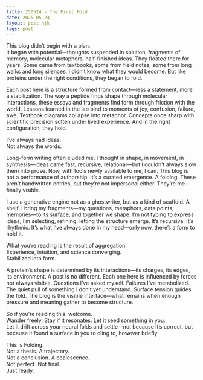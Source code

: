 ```yaml
---
title: 250524 - The First Fold
date: 2025-05-24
layout: post.njk
tags: post
---
```


This blog didn’t begin with a plan.  
It began with potential—thoughts suspended in solution, fragments of memory, molecular metaphors, half-finished ideas. They floated there for years. Some came from textbooks, some from field notes, some from long walks and long silences. I didn’t know what they would become. But like proteins under the right conditions, they began to fold.

Each post here is a structure formed from contact—less a statement, more a stabilization. The way a peptide finds shape through molecular interactions, these essays and fragments find form through friction with the world. Lessons learned in the lab bind to moments of joy, confusion, failure, awe. Textbook diagrams collapse into metaphor. Concepts once sharp with scientific precision soften under lived experience. And in the right configuration, they hold.

I’ve always had ideas.  
Not always the words.

Long-form writing often eluded me. I thought in shape, in movement, in synthesis—ideas came fast, recursive, relational—but I couldn’t always slow them into prose. Now, with tools newly available to me, I can. This blog is not a performance of authorship. It’s a curated emergence. A folding. These aren’t handwritten entries, but they’re not impersonal either. They’re me—finally visible.

I use a generative engine not as a ghostwriter, but as a kind of scaffold. A shelf. I bring my fragments—my questions, metaphors, data points, memories—to its surface, and together we shape. I’m not typing to express ideas; I’m selecting, refining, letting the structure emerge. It’s recursive. It’s rhythmic. It’s what I’ve always done in my head—only now, there’s a form to hold it.

What you’re reading is the result of aggregation.  
Experience, intuition, and science converging.  
Stabilized into form.

A protein’s shape is determined by its interactions—its charges, its edges, its environment. A post is no different. Each one here is influenced by forces not always visible. Questions I’ve asked myself. Failures I’ve metabolized. The quiet pull of something I don’t yet understand. Surface tension guides the fold. The blog is the visible interface—what remains when enough pressure and meaning gather to become structure.

So if you’re reading this, welcome.  
Wander freely. Stay if it resonates. Let it seed something in you.  
Let it drift across your neural folds and settle—not because it’s correct, but because it found a surface in you to cling to, however briefly.

This is Folding.  
Not a thesis. A trajectory.  
Not a conclusion. A coalescence.  
Not perfect. Not final.  
Just ready.
